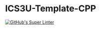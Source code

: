 # ICS3U-Template-CPP

[![GitHub's Super Linter](https://github.com/Peter-Gemmell/ICS3U-Assignment-6-CPP/workflows/GitHub's%20Super%20Linter/badge.svg)](https://github.com/Peter-Gemmell/ICS3U-Assignment-6-CPP/actions)
